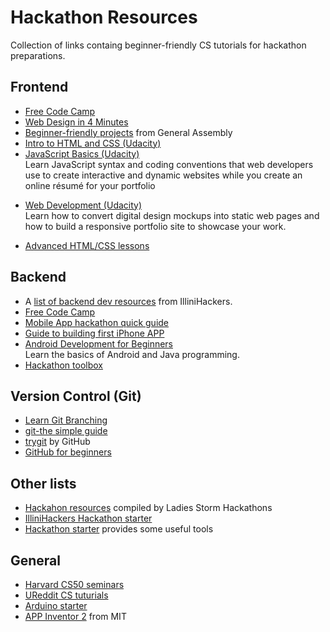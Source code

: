 # Hackathon Resources
Collection of links containg beginner-friendly CS tutorials for hackathon preparations. 

## Frontend
- [Free Code Camp](https://www.freecodecamp.com/map)
- [Web Design in 4 Minutes](http://jgthms.com/web-design-in-4-minutes)
- [Beginner-friendly projects](https://dash.generalassemb.ly) from General Assembly
- [Intro to HTML and CSS (Udacity)](https://www.udacity.com/course/viewer#!/c-ud304/l-2810388540/m-2872198546) 
- [JavaScript Basics (Udacity)](https://www.udacity.com/course/javascript-basics--ud804)   
  Learn JavaScript syntax and coding conventions that web developers use to create interactive and dynamic websites while you create an online résumé for your portfolio
* [Web Development (Udacity)](https://www.udacity.com/course/viewer#!/c-cs253)  
  Learn how to convert digital design mockups into static web pages and how to build a responsive portfolio site to showcase your work.
- [Advanced HTML/CSS lessons](http://learn.shayhowe.com/advanced-html-css)



## Backend
- A [list of backend dev resources](https://github.com/IlliniHackers/start-here/wiki/Backend-Development) from IlliniHackers.
- [Free Code Camp](https://www.freecodecamp.com/map)
- [Mobile App hackathon quick guide](https://sendgrid.com/blog/mobile-app-hackathon-quickstart-guide/)
- [Guide to building first iPhone APP](https://sendgrid.com/blog/hackathon-your-first-iphone-app/)
- [Android Development for Beginners](https://www.udacity.com/course/android-development-for-beginners--ud837)  
  Learn the basics of Android and Java programming.
- [Hackathon toolbox](https://sendgrid.com/blog/whats-hackathon-toolbox/)

## Version Control (Git)
- [Learn Git Branching](http://learngitbranching.js.org/)
- [git-the simple guide](https://rogerdudler.github.io/git-guide/)
- [trygit](https://try.github.io/levels/1/challenges/1) by GitHub
- [GitHub for beginners](https://www.youtube.com/watch?v=E8TXME3bzNs)

## Other lists
- [Hackahon resources](https://github.com/Ladies-Storm-Hackathons/Resources) compiled by Ladies Storm Hackathons
- [IlliniHackers Hackathon starter](https://github.com/IlliniHackers/start-here)
- [Hackathon starter](https://github.com/sahat/hackathon-starter) provides some useful tools

## General
- [Harvard CS50 seminars](https://manual.cs50.net/seminars/)
- [UReddit CS tuturials](http://www.ureddit.com/category/23442/computer-science)
- [Arduino starter](https://www.arduino.cc/en/Main/ArduinoStarterKit)
- [APP Inventor 2](http://appinventor.mit.edu/explore/get-started.html) from MIT

<!--
<body>
<h3>Frontend:</h3>
<ul>
<li><a href="https://www.freecodecamp.com/map">Free Code Camp</a> (has both frontend & backend tutorials)</li>
<li><a href="http://jgthms.com/web-design-in-4-minutes">Web Design in 4 Minutes</a></li>
<li><a href="http://learn.shayhowe.com/advanced-html-css">Advanced html/CSS</a></li>
<li><a href="https://dash.generalassemb.ly">Beginner-friendly projects</a> from dash.ga</li>
</ul>
</p>
<p>
## Backend:
<ul>
<li>A<a href="https://github.com/IlliniHackers/start-here/wiki/Backend-Development"> list of backend dev resources</a> from IlliniHackers</li>
<li><a href="https://www.freecodecamp.com/map">Free Code Camp</a></li>
<li><a href="https://sendgrid.com/blog/mobile-app-hackathon-quickstart-guide/">Mobile App hackathon quick guide </a></li>  
<li><a href="https://sendgrid.com/blog/hackathon-your-first-iphone-app/">Guide to building first iPhone APP </a></li>  
<li><a href="https://sendgrid.com/blog/whats-hackathon-toolbox/">Hackathon toolbox </a></li> 
</ul>
</p>

<h3>Version Control(GitHub):</h3>
<ul>
<li><a href="http://learngitbranching.js.org/">Learn Git Branching </a></li>
<li><a href="https://rogerdudler.github.io/git-guide/">git-the simple guide</a></li>
<li><a href="https://try.github.io/levels/1/challenges/1">trygit</a> by Github </li>
<li><a href="https://www.youtube.com/watch?v=E8TXME3bzNs">GitHub for beginners</a> video</li>
</ul>

<h3>Other lists </h3>
<ul>
<li><a href="https://github.com/Ladies-Storm-Hackathons/Resources">Hackahon resources</a> compiled by Ladies Storm Hackathons</li>
<li><a href="https://github.com/IlliniHackers/start-here">IlliniHackers Hackathon starter</a></li>
<li>Another great<a href="https://github.com/sahat/hackathon-starter"> Hackathon starter guide</a></li>
</ul>

<h3>General:</h3>
<ul>
<li><a href="http://www.ureddit.com/category/23442/computer-science">UReddit CS lessons</a></li>
<li><a href="https://manual.cs50.net/seminars/">Harvard CS50 seminars</a></li>
<li><a href="https://www.arduino.cc/en/Main/ArduinoStarterKit">Arduino starter</a></li>
</ul>
</body>
!-->
